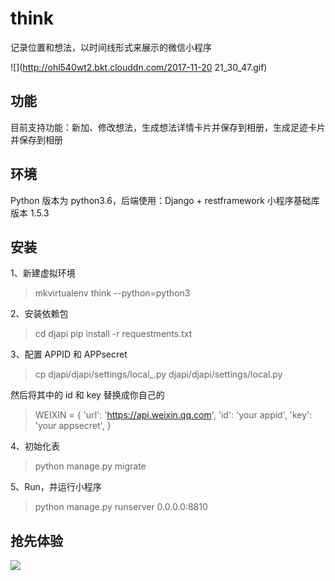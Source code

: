 # think
记录位置和想法，以时间线形式来展示的微信小程序

![](http://ohl540wt2.bkt.clouddn.com/2017-11-20 21_30_47.gif)

## 功能
目前支持功能：新加、修改想法，生成想法详情卡片并保存到相册，生成足迹卡片并保存到相册

## 环境
Python 版本为 python3.6，后端使用：Django + restframework
小程序基础库版本 1.5.3

## 安装
1、新建虚拟环境
>mkvirtualenv think --python=python3

2、安装依赖包
>cd djapi
>pip install -r requestments.txt

3、配置 APPID 和 APPsecret
>cp djapi/djapi/settings/local_.py djapi/djapi/settings/local.py

然后将其中的 id 和 key 替换成你自己的

>WEIXIN = {
>    'url': 'https://api.weixin.qq.com',
>    'id': 'your appid',
>    'key': 'your appsecret',
>}

4、初始化表
>python manage.py migrate

5、Run，并运行小程序
>python manage.py runserver 0.0.0.0:8810

## 抢先体验
![](http://ohl540wt2.bkt.clouddn.com/think.jpg)